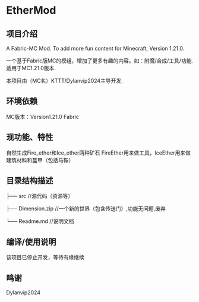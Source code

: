# EtherMod
## 项目介绍
A Fabric-MC Mod. To add more fun content for Minecraft, Version 1.21.0.

一个基于Fabric版MC的模组，增加了更多有趣的内容。如：附魔/合成/工具/功能. 适用于MC1.21.0版本.

本项目由（MC名）KTTT/Dylanvip2024主导开发.

## 环境依赖
MC版本：Version1.21.0 Fabric

## 现功能、特性
自然生成Fire_ether和Ice_ether两种矿石
FireEther用来做工具，IceEther用来做建筑材料和盔甲（包括马鞍）

## 目录结构描述
├── src  //源代码（资源等）

├── Dimension.zip  //一个新的世界（包含传送门）,功能无问题,废弃

└── Readme.md     //说明文档

## 编译/使用说明
该项目已停止开发，等待有缘继续

## 鸣谢
Dylanvip2024
